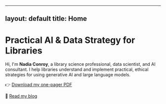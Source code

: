 
---
layout: default
title: Home
---

# Practical AI & Data Strategy for Libraries

Hi, I'm **Nadia Conroy**, a library science professional, data scientist, and AI consultant. I help libraries understand and implement practical, ethical strategies for using generative AI and large language models.

👉 [Download my one-pager PDF](nadia_conroy_library_consulting_onepager.pdf)

📝 [Read my blog](blog)
